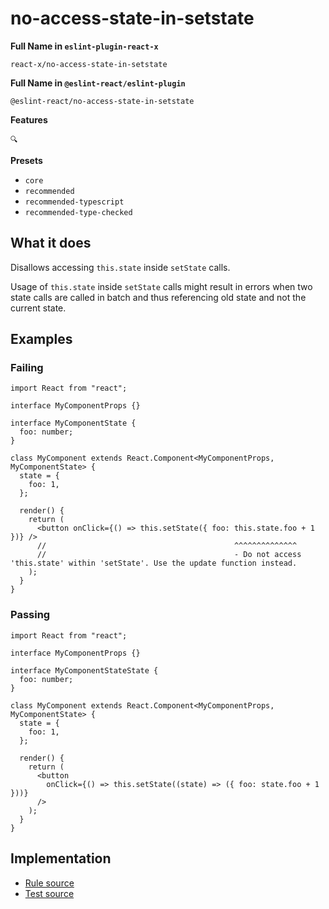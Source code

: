 # no-access-state-in-setstate

**Full Name in `eslint-plugin-react-x`**

```plain copy
react-x/no-access-state-in-setstate
```

**Full Name in `@eslint-react/eslint-plugin`**

```plain copy
@eslint-react/no-access-state-in-setstate
```

**Features**

`🔍`

**Presets**

- `core`
- `recommended`
- `recommended-typescript`
- `recommended-type-checked`

## What it does

Disallows accessing `this.state` inside `setState` calls.

Usage of `this.state` inside `setState` calls might result in errors when two state calls are called in batch and thus referencing old state and not the current state.

## Examples

### Failing

```tsx
import React from "react";

interface MyComponentProps {}

interface MyComponentState {
  foo: number;
}

class MyComponent extends React.Component<MyComponentProps, MyComponentState> {
  state = {
    foo: 1,
  };

  render() {
    return (
      <button onClick={() => this.setState({ foo: this.state.foo + 1 })} />
      //                                          ^^^^^^^^^^^^^^
      //                                          - Do not access 'this.state' within 'setState'. Use the update function instead.
    );
  }
}
```

### Passing

```tsx
import React from "react";

interface MyComponentProps {}

interface MyComponentStateState {
  foo: number;
}

class MyComponent extends React.Component<MyComponentProps, MyComponentState> {
  state = {
    foo: 1,
  };

  render() {
    return (
      <button
        onClick={() => this.setState((state) => ({ foo: state.foo + 1 }))}
      />
    );
  }
}
```

## Implementation

- [Rule source](https://github.com/Rel1cx/eslint-react/tree/main/packages/plugins/eslint-plugin-react-x/src/rules/no-access-state-in-setstate.ts)
- [Test source](https://github.com/Rel1cx/eslint-react/tree/main/packages/plugins/eslint-plugin-react-x/src/rules/no-access-state-in-setstate.spec.ts)
